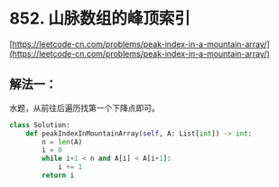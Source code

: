 # 852. 山脉数组的峰顶索引

[https://leetcode-cn.com/problems/peak-index-in-a-mountain-array/](https://leetcode-cn.com/problems/peak-index-in-a-mountain-array/)

## 解法一：

水题，从前往后遍历找第一个下降点即可。

```python
class Solution:
    def peakIndexInMountainArray(self, A: List[int]) -> int:
        n = len(A)
        i = 0
        while i+1 < n and A[i] < A[i+1]:
            i += 1
        return i
```

